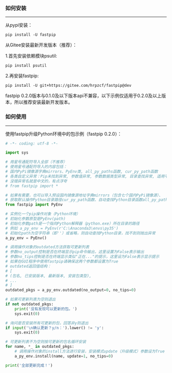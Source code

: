 ### 如何安装

------

从pypi安装：

```
pip install -U fastpip
```



从Gitee安装最新开发版本（推荐）：

1.首先安装依赖模块psutil:

```
pip install psutil
```

2.再安装fastpip:

```
pip install -U git+https://gitee.com/hrpzcf/fastpip@dev
```

fastpip 0.2.0版本与0.1.0及以下版本api不兼容，以下示例仅适用于0.2.0及以上版本，所以推荐安装最新开发版本。



### 如何使用

------

使用fastpip升级Python环境中的包示例（fastpip 0.2.0）：

```python
# -*- coding: utf-8 -*-

import sys

# 用星号通配符导入全部（不推荐）
# 使用星号通配符导入的内容包括：
# 国内PyPi镜像源字典mirrors、PyEnv类, all_py_paths函数, cur_py_path函数
# 各类自定义异常：Pip未找到异常, 参数值异常, 参数数据类型异常, 目录查找异常, 适用平台异常
# 没错异常名就是中文的，有点浮夸
# from fastpip import *

# 如果有需要，也可以导入预设国内镜像源地址字典mirrors（包含七个国内PyPi镜像源）、
# 获取默认操作Python目录路径cur_py_path函数、自动查找Python目录函数all_py_paths等。
from fastpip import PyEnv

# 实例化一个pip操作对象（Python环境）
# 初始化参数原型是PyEnv(path)
# 初始化参数path是一个指向Python解释器（python.exe）所在目录的路径
# 例如 a_py_env = PyEnv(r'C:\Anaconda3\envs\py35')
# 初始化path为空字符串（即''）或省略，则自动查找Python目录，找不到则抛出异常
a_py_env = PyEnv()

# 调用操作对象的outdated方法获取可更新列表
# 参数no_output控制是否在终端显示pip命令输出，这里设置为False表示输出
# 参数no_tips控制是否在终端显示类似"正在..."的提示，这里设为False表示显示提示
# 如果在GUI程序中使用fastpip请确保这两个参数都设置为True
# outdated返回值结构：
# [
# (包名, 已安装版本, 最新版本, 安装包类型),
# ...
# ]
outdated_pkgs = a_py_env.outdated(no_output=0, no_tips=0)

# 如果可更新列表为空则退出
if not outdated_pkgs:
    print('没有发现可以更新的包。')
    sys.exit(0)

# 询问是否安装所有可更新的包，回答非y则退出
if input('\n确认更新？y/n：').lower() != 'y':
    sys.exit(0)

# 可更新列表不为空则按可更新的包名循环安装
for name, *_ in outdated_pkgs:
    # 调用操作对象的install方法进行安装，安装模式update（升级模式）参数设为True
    a_py_env.install(name, update=1, no_tips=0)

print('全部更新完成！')

```

